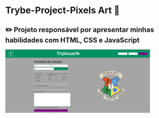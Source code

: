 # Trybe-Project-Pixels Art 🎨️

## ✏️  Projeto responsável por apresentar minhas habilidades com HTML, CSS e JavaScript



<img src="https://github.com/WilliamNunes905/Projeto-Trybewarts/blob/main/Projeto.warts.png" alt="imagem.png" style="max-width: 90%;">



